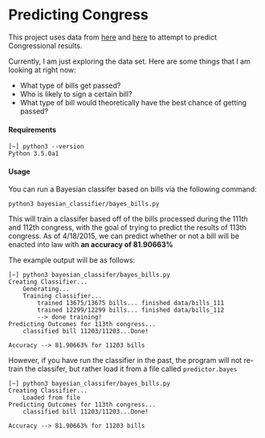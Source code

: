 # Predicting Congress

This project uses data from [here](https://www.govtrack.us/developers/data) and [here](https://github.com/unitedstates/congress) to attempt to predict Congressional results.

Currently, I am just exploring the data set. Here are some things that I am looking at right now:

* What type of bills get passed?
* Who is likely to sign a certain bill?
* What type of bill would theoretically have the best chance of getting passed?

#### Requirements

```shell
[~] python3 --version
Python 3.5.0a1
```

#### Usage

You can run a Bayesian classifer based on bills via the following command:

```shell
python3 bayesian_classifier/bayes_bills.py
```

This will train a classifer based off of the bills processed during the 111th and 112th congress, with the goal of trying to predict the results of 113th congress. As of 4/18/2015, we can predict whether or not a bill will be enacted into law with **an accuracy of 81.90663%**

The example output will be as follows:

```
[~] python3 bayesian_classifer/bayes_bills.py
Creating Classifier...
    Generating...
    Training classifier...
        trained 13675/13675 bills... finished data/bills_111
        trained 12299/12299 bills... finished data/bills_112
        --> done training!
Predicting Outcomes for 113th congress...
    classified bill 11203/11203...Done!

Accuracy --> 81.90663% for 11203 bills
```

However, if you have run the classifier in the past, the program will not re-train the classifer, but rather load it from a file called `predictor.bayes`

```
[~] python3 bayesian_classifer/bayes_bills.py
Creating Classifier...
    Loaded from file
Predicting Outcomes for 113th congress...
    classified bill 11203/11203...Done!

Accuracy --> 81.90663% for 11203 bills
```
